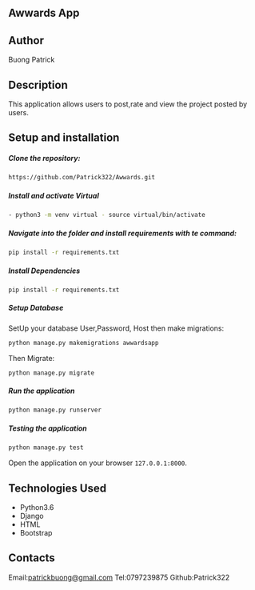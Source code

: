## Awwards App

## Author

Buong Patrick

## Description

This application allows users to post,rate and view the project posted by users.

## Setup and installation
##### Clone the repository:  
 ```bash 
 https://github.com/Patrick322/Awwards.git 
```

##### Install and activate Virtual  
 ```bash 
- python3 -m venv virtual - source virtual/bin/activate  
```  


##### Navigate into the folder and install requirements with te command:
 ```bash 
pip install -r requirements.txt 
```

##### Install Dependencies  
 ```bash 
 pip install -r requirements.txt 
```  
 ##### Setup Database  
  SetUp your database User,Password, Host then make migrations:
 ```bash 
python manage.py makemigrations awwardsapp
 ``` 
 Then Migrate: 
 ```bash 
 python manage.py migrate 
```
##### Run the application  
 ```bash 
 python manage.py runserver 
``` 
##### Testing the application  
 ```bash 
 python manage.py test 
```
Open the application on your browser `127.0.0.1:8000`. 

## Technologies Used
* Python3.6
* Django
* HTML
* Bootstrap

## Contacts
Email:patrickbuong@gmail.com
Tel:0797239875
Github:Patrick322